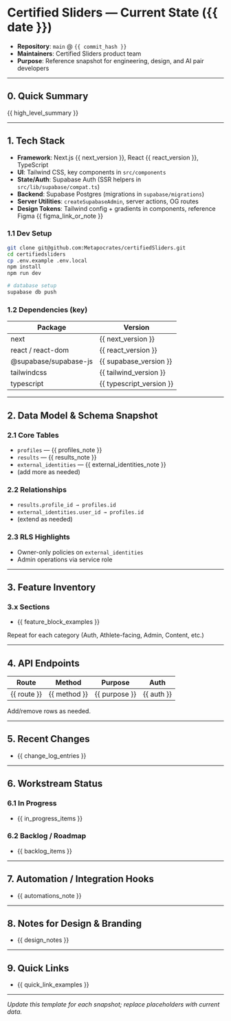 # Certified Sliders — Current State ({{ date }})

- **Repository**: `main` @ `{{ commit_hash }}`
- **Maintainers**: Certified Sliders product team
- **Purpose**: Reference snapshot for engineering, design, and AI pair developers

---

## 0. Quick Summary
{{ high_level_summary }}

---

## 1. Tech Stack

- **Framework**: Next.js {{ next_version }}, React {{ react_version }}, TypeScript
- **UI**: Tailwind CSS, key components in `src/components`
- **State/Auth**: Supabase Auth (SSR helpers in `src/lib/supabase/compat.ts`)
- **Backend**: Supabase Postgres (migrations in `supabase/migrations`)
- **Server Utilities**: `createSupabaseAdmin`, server actions, OG routes
- **Design Tokens**: Tailwind config + gradients in components, reference Figma {{ figma_link_or_note }}

### 1.1 Dev Setup
```bash
git clone git@github.com:Metapocrates/certifiedSliders.git
cd certifiedsliders
cp .env.example .env.local
npm install
npm run dev

# database setup
supabase db push
```

### 1.2 Dependencies (key)
| Package | Version |
| --- | --- |
| next | {{ next_version }} |
| react / react-dom | {{ react_version }} |
| @supabase/supabase-js | {{ supabase_version }} |
| tailwindcss | {{ tailwind_version }} |
| typescript | {{ typescript_version }} |

---

## 2. Data Model & Schema Snapshot

### 2.1 Core Tables
- `profiles` — {{ profiles_note }}
- `results` — {{ results_note }}
- `external_identities` — {{ external_identities_note }}
- (add more as needed)

### 2.2 Relationships
- `results.profile_id → profiles.id`
- `external_identities.user_id → profiles.id`
- (extend as needed)

### 2.3 RLS Highlights
- Owner-only policies on `external_identities`
- Admin operations via service role

---

## 3. Feature Inventory

### 3.x Sections
- {{ feature_block_examples }}

Repeat for each category (Auth, Athlete-facing, Admin, Content, etc.)

---

## 4. API Endpoints

| Route | Method | Purpose | Auth |
| --- | --- | --- | --- |
| {{ route }} | {{ method }} | {{ purpose }} | {{ auth }} |

Add/remove rows as needed.

---

## 5. Recent Changes
- {{ change_log_entries }}

---

## 6. Workstream Status

### 6.1 In Progress
- {{ in_progress_items }}

### 6.2 Backlog / Roadmap
- {{ backlog_items }}

---

## 7. Automation / Integration Hooks
- {{ automations_note }}

---

## 8. Notes for Design & Branding
- {{ design_notes }}

---

## 9. Quick Links
- {{ quick_link_examples }}

---

_Update this template for each snapshot; replace placeholders with current data._
